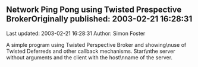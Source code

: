## Network Ping Pong using Twisted Prespective BrokerOriginally published: 2003-02-21 16:28:31 
Last updated: 2003-02-21 16:28:31 
Author: Simon Foster 
 
A simple program using Twisted Perspective Broker and showing\nuse of Twisted Deferreds and other callback mechanisms.  Start\nthe server without arguments and the client with the host\nname of the server.